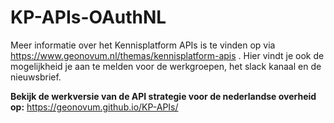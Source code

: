 # KP-APIs-OAuthNL
Meer informatie over het Kennisplatform APIs is te vinden op via https://www.geonovum.nl/themas/kennisplatform-apis .
Hier vindt je ook de mogelijkheid je aan te melden voor de werkgroepen, het slack kanaal en de nieuwsbrief.

**Bekijk de werkversie van de API strategie voor de nederlandse overheid op:** https://geonovum.github.io/KP-APIs/
